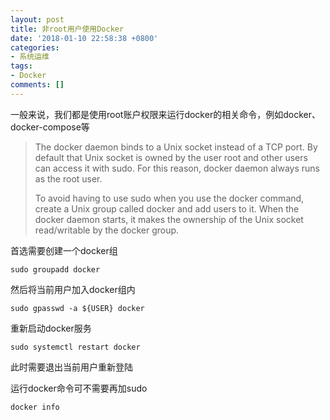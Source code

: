 ```yaml
---
layout: post
title: 非root用户使用Docker
date: '2018-01-10 22:58:38 +0800'
categories:
- 系统运维
tags:
- Docker
comments: []
---
```

一般来说，我们都是使用root账户权限来运行docker的相关命令，例如docker、docker-compose等

> The docker daemon binds to a Unix socket instead of a TCP port. By default that Unix socket is owned by the user root and other users can access it with sudo. For this reason, docker daemon always runs as the root user.
> 
> To avoid having to use sudo when you use the docker command, create a Unix group called docker and add users to it. When the docker daemon starts, it makes the ownership of the Unix socket read/writable by the docker group.

首选需要创建一个docker组

```shell
sudo groupadd docker
```

然后将当前用户加入docker组内

```shell
sudo gpasswd -a ${USER} docker
```

重新启动docker服务

```shell
sudo systemctl restart docker
```

此时需要退出当前用户重新登陆

运行docker命令可不需要再加sudo

```shell
docker info
```
